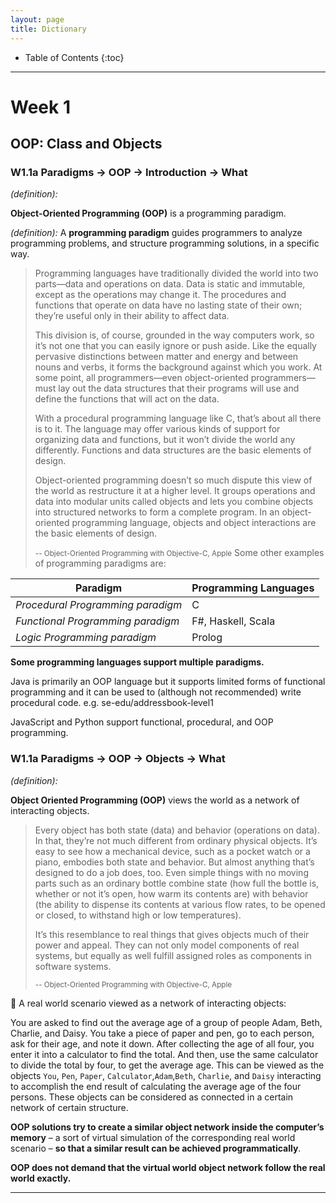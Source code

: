 ```yaml
---
layout: page
title: Dictionary
---
```


* Table of Contents
  {:toc}
  
--------------------------------------------------------------------------------------------------------------------

# Week 1

## OOP: Class and Objects
### W1.1a Paradigms → OOP → Introduction → What

_(definition):_

**Object-Oriented Programming (OOP)** is a programming paradigm.

_(definition):_
A **programming paradigm** guides programmers to analyze programming problems, and structure programming solutions, in a specific way.

> Programming languages have traditionally divided the world into two parts—data and operations on data. Data is static and immutable, except as the operations may change it. The procedures and functions that operate on data have no lasting state of their own; they’re useful only in their ability to affect data.
>
> This division is, of course, grounded in the way computers work, so it’s not one that you can easily ignore or push aside. Like the equally pervasive distinctions between matter and energy and between nouns and verbs, it forms the background against which you work. At some point, all programmers—even object-oriented programmers—must lay out the data structures that their programs will use and define the functions that will act on the data.
>
> With a procedural programming language like C, that’s about all there is to it. The language may offer various kinds of support for organizing data and functions, but it won’t divide the world any differently. Functions and data structures are the basic elements of design.
>
> Object-oriented programming doesn’t so much dispute this view of the world as restructure it at a higher level. It groups operations and data into modular units called objects and lets you combine objects into structured networks to form a complete program. In an object-oriented programming language, objects and object interactions are the basic elements of design.
>
> <small>-- Object-Oriented Programming with Objective-C, Apple</small>
Some other examples of programming paradigms are:

**Paradigm** | **Programming Languages**
---------|----------------------------------------------
_Procedural Programming paradigm_ | C
_Functional Programming paradigm_ | F#, Haskell, Scala
_Logic Programming paradigm_ | Prolog

**Some programming languages support multiple paradigms.**

Java is primarily an OOP language but it supports limited forms of functional programming and it can be used to (although not recommended) write procedural code. e.g. se-edu/addressbook-level1

JavaScript and Python support functional, procedural, and OOP programming.



### W1.1a Paradigms → OOP → Objects → What

_(definition):_

**Object Oriented Programming (OOP)** views the world as a network of interacting objects.

> Every object has both state (data) and behavior (operations on data). In that, they’re not much different from ordinary physical objects. It’s easy to see how a mechanical device, such as a pocket watch or a piano, embodies both state and behavior. But almost anything that’s designed to do a job does, too. Even simple things with no moving parts such as an ordinary bottle combine state (how full the bottle is, whether or not it’s open, how warm its contents are) with behavior (the ability to dispense its contents at various flow rates, to be opened or closed, to withstand high or low temperatures).
>
> It’s this resemblance to real things that gives objects much of their power and appeal. They can not only model components of real systems, but equally as well fulfill assigned roles as components in software systems.
>
> <small>-- Object-Oriented Programming with Objective-C, Apple</small>

:checkered_flag: A real world scenario viewed as a network of interacting objects:

You are asked to find out the average age of a group of people Adam, Beth, Charlie, and Daisy.
You take a piece of paper and pen, go to each person, ask for their age, and note it down.
After collecting the age of all four, you enter it into a calculator to find the total.
And then, use the same calculator to divide the total by four, to get the average age.
This can be viewed as the objects ```You```, ```Pen```, ```Paper```, ```Calculator```,```Adam```,```Beth```,
```Charlie```, and ```Daisy``` interacting to accomplish the end result of calculating the average age of the four persons.
These objects can be considered as connected in a certain network of certain structure.

**OOP solutions try to create a similar object network inside the computer’s memory** –
a sort of virtual simulation of the corresponding real world scenario – **so that a similar result can be achieved programmatically**.

**OOP does not demand that the virtual world object network follow the real world exactly.**


--------------------------------------------------------------------------------------------------------------------